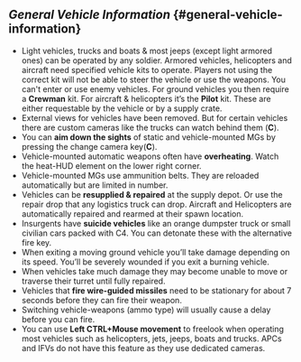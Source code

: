 ## _General Vehicle Information_ {#general-vehicle-information}

*   Light vehicles, trucks and boats &amp; most jeeps (except light armored ones) can be operated by any soldier. Armored vehicles, helicopters and aircraft need specified vehicle kits to operate. Players not using the correct kit will not be able to steer the vehicle or use the weapons. You can&#039;t enter or use enemy vehicles. For ground vehicles you then require a **Crewman** kit. For aircraft &amp; helicopters it’s the **Pilot** kit. These are either requestable by the vehicle or by a supply crate.
*   External views for vehicles have been removed. But for certain vehicles there are custom cameras like the trucks can watch behind them (**C**).
*   You can **aim down the sights** of static and vehicle-mounted MGs by pressing the change camera key(**C**).
*   Vehicle-mounted automatic weapons often have **overheating**. Watch the heat-HUD element on the lower right corner.
*   Vehicle-mounted MGs use ammunition belts. They are reloaded automatically but are limited in number.
*   Vehicles can be **resupplied &amp; repaired** at the supply depot. Or use the repair drop that any logistics truck can drop. Aircraft and Helicopters are automatically repaired and rearmed at their spawn location.
*   Insurgents have **suicide vehicles** like an orange dumpster truck or small civilian cars packed with C4\. You can detonate these with the alternative fire key.
*   When exiting a moving ground vehicle you’ll take damage depending on its speed. You’ll be severely wounded if you exit a burning vehicle.
*   When vehicles take much damage they may become unable to move or traverse their turret until fully repaired.
*   Vehicles that **fire wire-guided missiles** need to be stationary for about 7 seconds before they can fire their weapon.
*   Switching vehicle-weapons (ammo type) will usually cause a delay before you can fire.
*   You can use **Left CTRL+Mouse movement** to freelook when operating most vehicles such as helicopters, jets, jeeps, boats and trucks. APCs and IFVs do not have this feature as they use dedicated cameras.